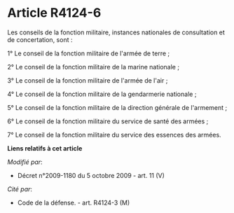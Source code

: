 # Article R4124-6

Les conseils de la fonction militaire, instances nationales de consultation et de concertation, sont : 

1° Le conseil de la fonction militaire de l'armée de terre ; 

2° Le conseil de la fonction militaire de la marine nationale ; 

3° Le conseil de la fonction militaire de l'armée de l'air ; 

4° Le conseil de la fonction militaire de la gendarmerie nationale ; 

5° Le conseil de la fonction militaire de la     direction générale de l'armement ; 

6° Le conseil de la fonction militaire du service de santé des armées ; 

7° Le conseil de la fonction militaire du service des essences des armées.

**Liens relatifs à cet article**

_Modifié par_:

  - Décret n°2009-1180 du 5 octobre 2009 - art. 11 (V)

_Cité par_:

  - Code de la défense. - art. R4124-3 (M)
